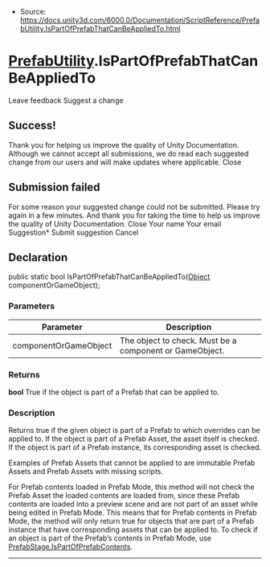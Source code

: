* Source: https://docs.unity3d.com/6000.0/Documentation/ScriptReference/PrefabUtility.IsPartOfPrefabThatCanBeAppliedTo.html

#  [PrefabUtility](https://docs.unity3d.com/6000.0/Documentation/ScriptReference/PrefabUtility.html).IsPartOfPrefabThatCanBeAppliedTo
Leave feedback
Suggest a change
## Success!
Thank you for helping us improve the quality of Unity Documentation. Although we cannot accept all submissions, we do read each suggested change from our users and will make updates where applicable.
Close
## Submission failed
For some reason your suggested change could not be submitted. Please <a>try again</a> in a few minutes. And thank you for taking the time to help us improve the quality of Unity Documentation.
Close
Your name Your email Suggestion* Submit suggestion
Cancel
## Declaration
public static bool IsPartOfPrefabThatCanBeAppliedTo([Object](https://docs.unity3d.com/6000.0/Documentation/ScriptReference/Object.html) componentOrGameObject); 
### Parameters
Parameter | Description  
---|---  
componentOrGameObject | The object to check. Must be a component or GameObject.  
### Returns
**bool** True if the object is part of a Prefab that can be applied to. 
### Description
Returns true if the given object is part of a Prefab to which overrides can be applied to.
If the object is part of a Prefab Asset, the asset itself is checked. If the object is part of a Prefab instance, its corresponding asset is checked.  
  
Examples of Prefab Assets that cannot be applied to are immutable Prefab Assets and Prefab Assets with missing scripts.  
  
For Prefab contents loaded in Prefab Mode, this method will not check the Prefab Asset the loaded contents are loaded from, since these Prefab contents are loaded into a preview scene and are not part of an asset while being edited in Prefab Mode. This means that for Prefab contents in Prefab Mode, the method will only return true for objects that are part of a Prefab instance that have corresponding assets that can be applied to. To check if an object is part of the Prefab’s contents in Prefab Mode, use [PrefabStage.IsPartOfPrefabContents](https://docs.unity3d.com/6000.0/Documentation/ScriptReference/SceneManagement.PrefabStage.IsPartOfPrefabContents.html).
* * *
